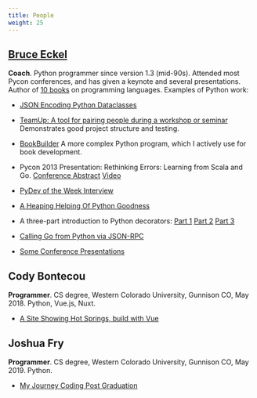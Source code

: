 ```yaml
---
title: People
weight: 25
---
```


[Bruce Eckel](https://www.mindviewllc.com/)
-------------------------------------------

**Coach**. Python programmer since version 1.3 (mid-90s). Attended most Pycon
conferences, and has given a keynote and several presentations. Author of
[10 books](https://www.mindviewllc.com/bibliography/) on programming languages.
Examples of Python work:

-   [JSON Encoding Python Dataclasses](https://www.bruceeckel.com/2018/09/16/json-encoding-python-dataclasses/)

-   [TeamUp: A tool for pairing people during a workshop or seminar](https://github.com/BruceEckel/TeamUp)
    Demonstrates good project structure and testing.

-   [BookBuilder](https://github.com/BruceEckel/BookBuilder) A more complex Python program, which
    I actively use for book development.

-   Pycon 2013 Presentation: Rethinking Errors: Learning from Scala and Go.
    [Conference Abstract](https://us.pycon.org/2013/schedule/presentation/52/)
    [Video](https://www.youtube.com/watch?v=REOL1AV_PCg)

-   [PyDev of the Week Interview](http://www.blog.pythonlibrary.org/2017/11/06/pydev-of-the-week-bruce-eckel/)

-   [A Heaping Helping Of Python Goodness](https://www.bruceeckel.com/2014/12/05/a-heaping-helping-of-python-goodness/)

-   A three-part introduction to Python decorators:
    [Part 1](https://www.artima.com/weblogs/viewpost.jsp?thread=240808)
    [Part 2](https://www.artima.com/weblogs/viewpost.jsp?thread=240845)
    [Part 3](https://www.artima.com/weblogs/viewpost.jsp?thread=241209)

-   [Calling Go from Python via JSON-RPC](https://www.artima.com/weblogs/viewpost.jsp?thread=333589)

-   [Some Conference Presentations](https://www.youtube.com/results?search_query=bruce+eckel+python)

Cody Bontecou
-------------

**Programmer**. CS degree, Western Colorado University, Gunnison CO, May 2018. Python, Vue.js, Nuxt.

-   [A Site Showing Hot Springs, build with Vue](https://www.hotspringers.org/)

Joshua Fry
----------

**Programmer**. CS degree, Western Colorado University, Gunnison CO, May 2019. Python.

-   [My Journey Coding Post Graduation](https://elastic-ardinghelli-51a2f0.netlify.com/2019/12/17/coding-post-college/)

